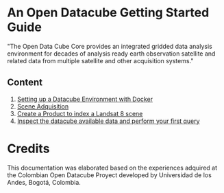 # An Open Datacube Getting Started Guide

"The Open Data Cube Core provides an integrated gridded data analysis environment for decades of analysis ready earth observation satellite and related data from multiple satellite and other acquisition systems."

## Content

1. [Setting up a Datacube Environment with Docker](https://github.com/DonAurelio/manuals/blob/master/open-datacube/1.geting_started.md)
2. [Scene Adquisition](https://github.com/DonAurelio/manuals/blob/master/open-datacube/2.scene_adquisition.md)
3. [Create a Product to index a Landsat 8 scene](https://github.com/DonAurelio/manuals/blob/master/open-datacube/3.product_creation.md)
4. [Inspect the datacube available data and perform your first query](https://github.com/DonAurelio/manuals/blob/master/open-datacube/4.inspect_datacube_data.md)

# Credits

This documentation was elaborated based on the experiences adquired at the Colombian Open Datacube Proyect developed by Universidad de los Andes, Bogotá, Colombia.